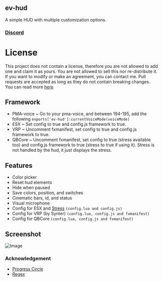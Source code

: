 ## ev-hud
A simple HUD with multiple customization options.

### [Discord](https://discord.com/invite/u4zk4tVTkG)

# License
This project does not contain a license, therefore you are not allowed to add one and claim it as yours. You are not allowed to sell this nor re-distribute it. If you want to modify or make an agreement, you can contact me. Pull requests are accepted as long as they do not contain breaking changes. You can read more [here](https://opensource.stackexchange.com/questions/1720/what-can-i-assume-if-a-publicly-published-project-has-no-license) 

## Framework
- PMA-voice ~ Go to your pma-voice, and between 194-195, add the following `exports['ev-hud']:currentVoiceMode(voiceMode)`
- ESX ~ Set config to true and config.js framework to true.
- VRP ~ Uncomment fxmanifest, set config to true and config.js framework to true.
- QBCore ~ Uncomment fxmanifest, set config to true (stress available too) and config.js framework to true (stress to true if using it). Stress is not handled by the hud, it just displays the stress.

## Features
 - Color picker
 - Reset hud elements
 - Hide when paused
 - Save colors, position, and switches
 - Cinematic bars, id, and status
 - Visual microphone
 - Config for ESX and [Stress](https://github.com/utkuali/Stress-System-by-utku) `(config.lua and config.js)`
 - Config for VRP (by Synter) `(config.lua, config.js and fxmanifest)`
 - Config for QBCore `(config.lua, config.js and fxmanifest)`

## Screenshot
![Image](https://imgur.com/zcf5Ewd.png)

### Acknowledgement
- [Progress Circle](https://github.com/nafing/esx_nafing_hud/blob/master/html/main.js#L59)
- [Regex](https://stackoverflow.com/a/3627747)
